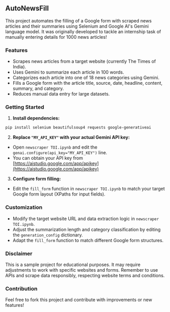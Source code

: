 ## AutoNewsFill


This project automates the filling of a Google form with scraped news articles and their summaries using Selenium and Google AI's Gemini language model. It was originally developed to tackle an internship task of manually entering details for 1000 news articles!

### Features

* Scrapes news articles from a target website (currently The Times of India).
* Uses Gemini to summarize each article in 100 words.
* Categorizes each article into one of 18 news categories using Gemini.
* Fills a Google form with the article title, source, date, headline, content, summary, and category.
* Reduces manual data entry for large datasets.

### Getting Started

1. **Install dependencies:**

```bash
pip install selenium beautifulsoup4 requests google-generativeai
```

2. **Replace `"MY_API_KEY"` with your actual Gemini API key:**

- Open `newscraper TOI.ipynb` and edit the `genai.configure(api_key="MY_API_KEY")` line.
- You can obtain your API key from [https://aistudio.google.com/app/apikey](https://aistudio.google.com/app/apikey)

3. **Configure form filling:**

- Edit the `fill_form` function in `newscraper TOI.ipynb` to match your target Google form layout (XPaths for input fields).


### Customization

* Modify the target website URL and data extraction logic in `newscraper TOI.ipynb`.
* Adjust the summarization length and category classification by editing the `generation_config` dictionary.
* Adapt the `fill_form` function to match different Google form structures.

### Disclaimer

This is a sample project for educational purposes. It may require adjustments to work with specific websites and forms. Remember to use APIs and scrape data responsibly, respecting website terms and conditions.

### Contribution

Feel free to fork this project and contribute with improvements or new features!
